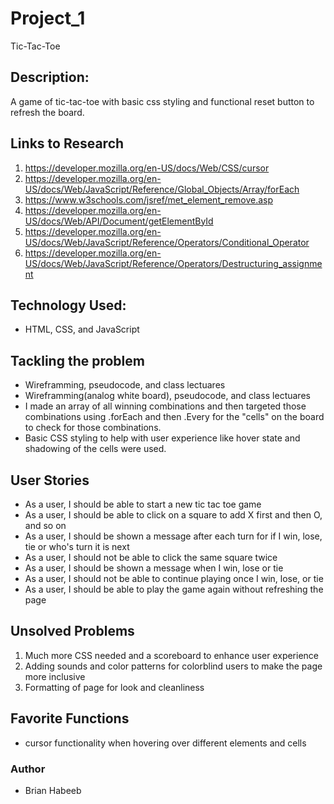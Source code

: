 # Project_1
Tic-Tac-Toe
## Description:
A game of tic-tac-toe with basic css styling and functional reset button to refresh the board. 
## Links to Research
1. https://developer.mozilla.org/en-US/docs/Web/CSS/cursor
2. https://developer.mozilla.org/en-US/docs/Web/JavaScript/Reference/Global_Objects/Array/forEach
3. https://www.w3schools.com/jsref/met_element_remove.asp
4. https://developer.mozilla.org/en-US/docs/Web/API/Document/getElementById
5. https://developer.mozilla.org/en-US/docs/Web/JavaScript/Reference/Operators/Conditional_Operator
6. https://developer.mozilla.org/en-US/docs/Web/JavaScript/Reference/Operators/Destructuring_assignment
## Technology Used:
- HTML, CSS, and JavaScript

## Tackling the problem
- Wireframming, pseudocode, and class lectuares
- Wireframming(analog white board), pseudocode, and class lectuares
- I made an array of all winning combinations and then targeted those combinations using .forEach and then 
 .Every for the "cells" on the board to check for those combinations.
- Basic CSS styling to help with user experience like hover state and shadowing of the cells were used.
## User Stories
- As a user, I should be able to start a new tic tac toe game
- As a user, I should be able to click on a square to add X first and then O, and so on
- As a user, I should be shown a message after each turn for if I win, lose, tie or who's turn it is next
- As a user, I should not be able to click the same square twice
- As a user, I should be shown a message when I win, lose or tie
- As a user, I should not be able to continue playing once I win, lose, or tie
- As a user, I should be able to play the game again without refreshing the page

## Unsolved Problems
1. Much more CSS needed and a scoreboard to enhance user experience
2. Adding sounds and color patterns for colorblind users to make the page more inclusive
3. Formatting of page for look and cleanliness

## Favorite Functions
- cursor functionality when hovering over different elements and cells

### Author
- Brian Habeeb
